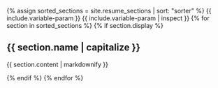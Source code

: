 {% assign sorted_sections = site.resume_sections | sort: "sorter" %}
{{ include.variable-param }}
{{ include.variable-param | inspect }}
{% for section in sorted_sections %}
  {% if section.display %}
<h2>{{ section.name | capitalize }}</h2>
<p>{{ section.content | markdownify }}</p>
  {% endif %}
{% endfor %}
